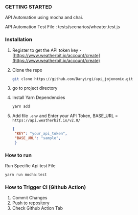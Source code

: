 ### GETTING STARTED
API Automation using mocha and chai.

API Automation Test File : tests/scenarios/wheater.test.js

### Installation
1. Register to get the API token key -  [https://www.weatherbit.io/account/create](https://www.weatherbit.io/account/create)
2. Clone the repo
   ```sh
   git clone https://github.com/Danyirgi/api_jojonomic.git
   ```
3. go to project directory

4. Install Yarn Dependencies
   ```sh
   yarn add
   ```
5. Add file `.env` and Enter your API Token, BASE_URL = `https://api.weatherbit.io/v2.0/`
   ```json
   {
    "KEY": "your_api_token",
    "BASE_URL": "sample",
    }
   ```

### How to run
Run Specific Api test File

  ```sh
  yarn run mocha:test
  ```


### How to Trigger CI (Github Action)
1. Commit Changes
2. Push to repository
3. Check Github Action Tab
